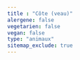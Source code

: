 ```yaml
---
title : "Côte (veau)"
alergene: false
vegetarien: false
vegan: false
type: "animaux"
sitemap_exclude: true
--- 
```

